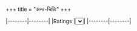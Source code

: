 +++
title = "अन्ध-चितिः"
+++
<script src="/saMskRtam/padyam/quote-helper.js"></script>

|--------|--------|
|Ratings |<select id="dropdown_ratings" onchange="getRandomQuote()"></select>|
|--------|--------|

<div id="quoteInclude" class="js_include" url="https://raw.githubusercontent.com/subhAShita/db_toml_md__sa__padya/master/main/s/h/r/I/k/shrIkamTha.md"  newLevelForH1="2" includeTitle="true" metadataDetailName> </div>

<script>

function dropdownValueMaker(x) {
  let value = `${x.split("\t")[2]}`;
  if (value == "value") {
    value = "*";
  }
  return value;
}

function dropdownTextMaker(x) {
  let value = `${x.split("\t")[0]}`;
  if (value == "value") {
    value = "*";
  }
  return value;
}

module_uiLib.default.navigation.loadDropdownFromTSV(`${indexUrl}ratings/_summary.tsv`, 'dropdown_ratings', dropdownTextMaker, dropdownValueMaker, (x) => getRandomQuote());

setDropdownValuesFromQuery();
{
  let quoteId = module_uiLib.default.query.getParam("quoteId") || "shrIkamTha";
  showQuote(quoteId);
}
</script>

